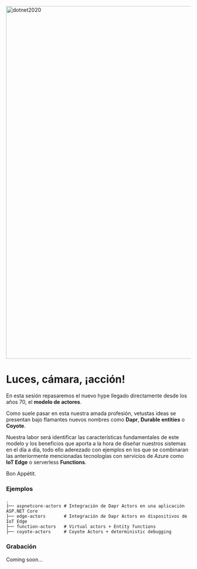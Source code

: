 <img src="https://dotnet2020.com/assets/logo-dotnet2020.svg" alt="dotnet2020" style="width:100vw;"/>

# Luces, cámara, ¡acción!

En esta sesión repasaremos el nuevo hype llegado directamente desde los años 70, el __modelo de actores__.

Como suele pasar en esta nuestra amada profesión, vetustas ideas se presentan bajo flamantes nuevos nombres como __Dapr__, __Durable entities__ o __Coyote__.

Nuestra labor será identificar las características fundamentales de este modelo y los beneficios que aporta a la hora de diseñar nuestros sistemas en el día a día, todo ello aderezado con ejemplos en los que se combinaran las anteriormente mencionadas tecnologías con servicios de Azure como __IoT Edge__ o serverless __Functions__.

Bon Appétit.

### Ejemplos

```
.
├── aspnetcore-actors # Integración de Dapr Actors en una aplicación ASP.NET Core
├── edge-actors       # Integración de Dapr Actors en dispositivos de IoT Edge
├── function-actors   # Virtual actors + Entity functions
├── coyote-actors     # Coyote Actors + deterministic debugging
```

### Grabación

Coming soon...